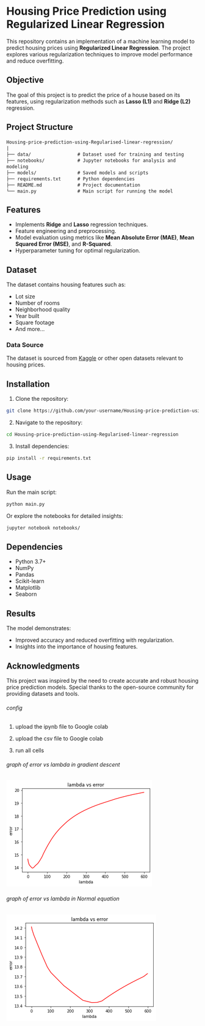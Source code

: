 # Housing Price Prediction using Regularized Linear Regression

This repository contains an implementation of a machine learning model to predict housing prices using **Regularized Linear Regression**. The project explores various regularization techniques to improve model performance and reduce overfitting.

## Objective

The goal of this project is to predict the price of a house based on its features, using regularization methods such as **Lasso (L1)** and **Ridge (L2)** regression.

## Project Structure

```
Housing-price-prediction-using-Regularised-linear-regression/
|
├── data/                 # Dataset used for training and testing
├── notebooks/            # Jupyter notebooks for analysis and modeling
├── models/               # Saved models and scripts
├── requirements.txt      # Python dependencies
├── README.md             # Project documentation
└── main.py               # Main script for running the model
```

## Features

- Implements **Ridge** and **Lasso** regression techniques.
- Feature engineering and preprocessing.
- Model evaluation using metrics like **Mean Absolute Error (MAE)**, **Mean Squared Error (MSE)**, and **R-Squared**.
- Hyperparameter tuning for optimal regularization.

## Dataset

The dataset contains housing features such as:

- Lot size
- Number of rooms
- Neighborhood quality
- Year built
- Square footage
- And more...

### Data Source
The dataset is sourced from [Kaggle](https://www.kaggle.com/) or other open datasets relevant to housing prices.

## Installation

1. Clone the repository:

```bash
git clone https://github.com/your-username/Housing-price-prediction-using-Regularised-linear-regression.git
```

2. Navigate to the repository:

```bash
cd Housing-price-prediction-using-Regularised-linear-regression
```

3. Install dependencies:

```bash
pip install -r requirements.txt
```

## Usage

Run the main script:

```bash
python main.py
```

Or explore the notebooks for detailed insights:

```bash
jupyter notebook notebooks/
```

## Dependencies

- Python 3.7+
- NumPy
- Pandas
- Scikit-learn
- Matplotlib
- Seaborn

## Results

The model demonstrates:
- Improved accuracy and reduced overfitting with regularization.
- Insights into the importance of housing features.

## Acknowledgments

This project was inspired by the need to create accurate and robust housing price prediction models. Special thanks to the open-source community for providing datasets and tools.

###### config
1. upload the ipynb file to Google colab

2. upload the csv file to Google colab 

3. run all cells





###### graph of error vs lambda in gradient descent
![g](https://raw.githubusercontent.com/SouravG/Housing-price-prediction-using-Regularised-linear-regression/master/download%20(1).png)


###### graph of error vs lambda in Normal equation
![g](https://raw.githubusercontent.com/SouravG/Housing-price-prediction-using-Regularised-linear-regression/master/download.png)
